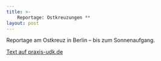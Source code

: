 ```yaml
---
title: >-
    Reportage: Ostkreuzungen ᵈᵉ
layout: post
---
```


Reportage am Ostkreuz in Berlin – bis zum Sonnenaufgang.

<a href="https://praxis-udk.de/2019/11/21/ostkreuzungen/" target="_blank">Text auf praxis-udk.de</a>
